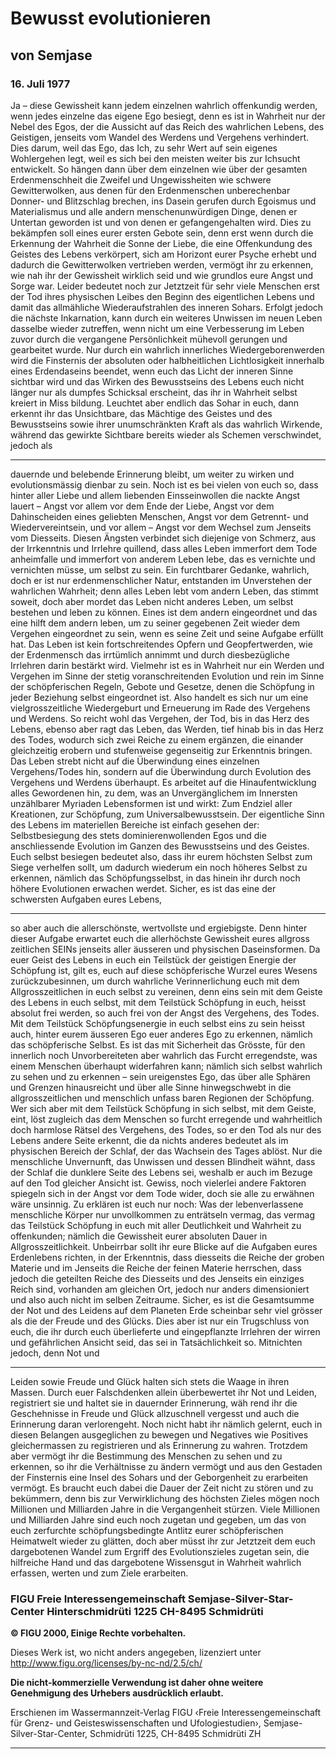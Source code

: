 # Bewusst evolutionieren


## von Semjase

### 16. Juli 1977


Ja – diese Gewissheit kann jedem einzelnen wahrlich offenkundig werden, wenn jedes einzelne das eigene Ego besiegt, denn es ist in Wahrheit nur der Nebel des Egos, der die Aussicht auf das Reich des wahrlichen Lebens, des Geistigen, jenseits vom Wandel des Werdens und
Vergehens verhindert. Dies darum, weil das Ego, das Ich, zu sehr Wert
auf sein eigenes Wohlergehen legt, weil es sich bei den meisten weiter
bis zur Ichsucht entwickelt. So hängen dann über dem einzelnen wie über
der gesamten Erdenmenschheit die Zweifel und Ungewissheiten wie
schwere Gewitterwolken, aus denen für den Erdenmenschen unberechenbar Donner- und Blitzschlag brechen, ins Dasein gerufen durch Egoismus und Materialismus und alle andern menschenunwürdigen Dinge,
denen er Untertan geworden ist und von denen er gefangengehalten
wird. Dies zu bekämpfen soll eines eurer ersten Gebote sein, denn erst
wenn durch die Erkennung der Wahrheit die Sonne der Liebe, die eine
Offenkundung des Geistes des Lebens verkörpert, sich am Horizont eurer Psyche erhebt und dadurch die Gewitterwolken vertrieben werden,
vermögt ihr zu erkennen, wie nah ihr der Gewissheit wirklich seid und
wie grundlos eure Angst und Sorge war. Leider bedeutet noch zur Jetztzeit für sehr viele Menschen erst der Tod ihres physischen Leibes den
Beginn des eigentlichen Lebens und damit das allmähliche Wiederaufstrahlen des inneren Sohars. Erfolgt jedoch die nächste Inkarnation, kann
durch ein weiteres Unwissen im neuen Leben dasselbe wieder zutreffen, wenn nicht um eine Verbesserung im Leben zuvor durch die vergangene Persönlichkeit mühevoll gerungen und gearbeitet wurde. Nur
durch ein wahrlich innerliches Wiedergeborenwerden wird die Finsternis
der absoluten oder halbheitlichen Lichtlosigkeit innerhalb eines Erdendaseins beendet, wenn euch das Licht der inneren Sinne sichtbar wird und
das Wirken des Bewusstseins des Lebens euch nicht länger nur als
dumpfes Schicksal erscheint, das ihr in Wahrheit selbst kreiert in Miss bildung. Leuchtet aber endlich das Sohar in euch, dann erkennt ihr das
Unsichtbare, das Mächtige des Geistes und des Bewusstseins sowie ihrer unumschränkten Kraft als das wahrlich Wirkende, während das gewirkte Sichtbare bereits wieder als Schemen verschwindet, jedoch als


-----

dauernde und belebende Erinnerung bleibt, um weiter zu wirken und evolutionsmässig dienbar zu sein. Noch ist es bei vielen von euch so, dass
hinter aller Liebe und allem liebenden Einsseinwollen die nackte Angst
lauert – Angst vor allem vor dem Ende der Liebe, Angst vor dem Dahinscheiden eines geliebten Menschen, Angst vor dem Getrennt- und Wiedervereintsein, und vor allem – Angst vor dem Wechsel zum Jenseits
vom Diesseits. Diesen Ängsten verbindet sich diejenige von Schmerz,
aus der Irrkenntnis und Irrlehre quillend, dass alles Leben immerfort dem
Tode anheimfalle und immerfort von anderem Leben lebe, das es vernichte und vernichten müsse, um selbst zu sein. Ein furchtbarer Gedanke, wahrlich, doch er ist nur erdenmenschlicher Natur, entstanden im Unverstehen der wahrlichen Wahrheit; denn alles Leben lebt vom andern
Leben, das stimmt soweit, doch aber mordet das Leben nicht anderes
Leben, um selbst bestehen und leben zu können. Eines ist dem andern
eingeordnet und das eine hilft dem andern leben, um zu seiner gegebenen Zeit wieder dem Vergehen eingeordnet zu sein, wenn es seine Zeit
und seine Aufgabe erfüllt hat. Das Leben ist kein fortschreitendes Opfern
und Geopfertwerden, wie der Erdenmensch das irrtümlich annimmt und
durch diesbezügliche Irrlehren darin bestärkt wird. Vielmehr ist es in
Wahrheit nur ein Werden und Vergehen im Sinne der stetig voranschreitenden Evolution und rein im Sinne der schöpferischen Regeln, Gebote
und Gesetze, denen die Schöpfung in jeder Beziehung selbst eingeordnet ist. Also handelt es sich nur um eine vielgrosszeitliche Wiedergeburt
und Erneuerung im Rade des Vergehens und Werdens. So reicht wohl
das Vergehen, der Tod, bis in das Herz des Lebens, ebenso aber ragt das
Leben, das Werden, tief hinab bis in das Herz des Todes, wodurch sich
zwei Reiche zu einem ergänzen, die einander gleichzeitig erobern und
stufenweise gegenseitig zur Erkenntnis bringen. Das Leben strebt nicht
auf die Überwindung eines einzelnen Vergehens/Todes hin, sondern auf
die Überwindung durch Evolution des Vergehens und Werdens überhaupt. Es arbeitet auf die Hinaufentwicklung alles Gewordenen hin, zu
dem, was an Unvergänglichem im Innersten unzählbarer Myriaden Lebensformen ist und wirkt: Zum Endziel aller Kreationen, zur Schöpfung,
zum Universalbewusstsein. Der eigentliche Sinn des Lebens im materiellen Bereiche ist einfach gesehen der: Selbstbesiegung des stets dominierenwollenden Egos und die anschliessende Evolution im Ganzen
des Bewusstseins und des Geistes. Euch selbst besiegen bedeutet also,
dass ihr eurem höchsten Selbst zum Siege verhelfen sollt, um dadurch
wiederum ein noch höheres Selbst zu erkennen, nämlich das Schöpfungsselbst, in das hinein ihr durch noch höhere Evolutionen erwachen
werdet. Sicher, es ist das eine der schwersten Aufgaben eures Lebens,


-----

so aber auch die allerschönste, wertvollste und ergiebigste. Denn hinter
dieser Aufgabe erwartet euch die allerhöchste Gewissheit eures allgross zeitlichen SEINs jenseits aller äusseren und physischen Daseinsformen.
Da euer Geist des Lebens in euch ein Teilstück der geistigen Energie der
Schöpfung ist, gilt es, euch auf diese schöpferische Wurzel eures Wesens zurückzubesinnen, um durch wahrliche Verinnerlichung euch mit
dem Allgrosszeitlichen in euch selbst zu vereinen, denn eins sein mit dem
Geiste des Lebens in euch selbst, mit dem Teilstück Schöpfung in euch,
heisst absolut frei werden, so auch frei von der Angst des Vergehens,
des Todes. Mit dem Teilstück Schöpfungsenergie in euch selbst eins zu
sein heisst auch, hinter eurem äusseren Ego euer anderes Ego zu erkennen, nämlich das schöpferische Selbst. Es ist das mit Sicherheit das
Grösste, für den innerlich noch Unvorbereiteten aber wahrlich das Furcht erregendste, was einem Menschen überhaupt widerfahren kann; nämlich sich selbst wahrlich zu sehen und zu erkennen – sein ureigenstes
Ego, das über alle Sphären und Grenzen hinausreicht und über alle Sinne
hinwegschwebt in die allgrosszeitlichen und menschlich unfass baren Regionen der Schöpfung. Wer sich aber mit dem Teilstück Schöpfung in sich
selbst, mit dem Geiste, eint, löst zugleich das dem Menschen so furcht erregende und wahrheitlich doch harmlose Rätsel des Vergehens, des
Todes, so er den Tod als nur des Lebens andere Seite erkennt, die da
nichts anderes bedeutet als im physischen Bereich der Schlaf, der das
Wachsein des Tages ablöst. Nur die menschliche Unvernunft, das Unwissen und dessen Blindheit wähnt, dass der Schlaf die dunklere Seite
des Lebens sei, weshalb er auch im Bezuge auf den Tod gleicher Ansicht
ist. Gewiss, noch vielerlei andere Faktoren spiegeln sich in der Angst vor
dem Tode wider, doch sie alle zu erwähnen wäre unsinnig. Zu erklären ist
euch nur noch: Was der lebenverlassene menschliche Körper nur unvollkommen zu enträtseln vermag, das vermag das Teilstück Schöpfung in
euch mit aller Deutlichkeit und Wahrheit zu offenkunden; nämlich die Gewissheit eurer absoluten Dauer in Allgrosszeitlichkeit. Unbeirrbar sollt ihr
eure Blicke auf die Aufgaben eures Erdenlebens richten, in der Erkenntnis, dass diesseits die Reiche der groben Materie und im Jenseits die Reiche der feinen Materie herrschen, dass jedoch die geteilten Reiche des
Diesseits und des Jenseits ein einziges Reich sind, vorhanden am gleichen Ort, jedoch nur anders dimensioniert und also auch nicht im selben
Zeitraume. Sicher, es ist die Gesamtsumme der Not und des Leidens auf
dem Planeten Erde scheinbar sehr viel grösser als die der Freude und des
Glücks. Dies aber ist nur ein Trugschluss von euch, die ihr durch euch
überlieferte und eingepflanzte Irrlehren der wirren und gefährlichen Ansicht seid, das sei in Tatsächlichkeit so. Mitnichten jedoch, denn Not und


-----

Leiden sowie Freude und Glück halten sich stets die Waage in ihren Massen. Durch euer Falschdenken allein überbewertet ihr Not und Leiden,
registriert sie und haltet sie in dauernder Erinnerung, wäh rend ihr die Geschehnisse in Freude und Glück allzuschnell vergesst und auch die Erinnerung daran verlorengeht. Noch nicht habt ihr nämlich gelernt, euch in
diesen Belangen ausgeglichen zu bewegen und Negatives wie Positives
gleichermassen zu registrieren und als Erinnerung zu wahren. Trotzdem
aber vermögt ihr die Bestimmung des Menschen zu sehen und zu erkennen, so ihr die Verhältnisse zu ändern vermögt und aus den Gestaden
der Finsternis eine Insel des Sohars und der Geborgenheit zu erarbeiten
vermögt. Es braucht euch dabei die Dauer der Zeit nicht zu stören und zu
bekümmern, denn bis zur Verwirklichung des höchsten Zieles mögen
noch Millionen und Milliarden Jahre in die Vergangenheit stürzen. Viele
Millionen und Milliarden Jahre sind euch noch zugetan und gegeben, um
das von euch zerfurchte schöpfungsbedingte Antlitz eurer schöpferischen Heimatwelt wieder zu glätten, doch aber müsst ihr zur Jetztzeit
dem euch dargebotenen Wandel zum Ergriff des Evolutionszieles zugetan sein, die hilfreiche Hand und das dargebotene Wissensgut in Wahrheit wahrlich erfassen, werten und zum Ziele erarbeiten.

### FIGU Freie Interessengemeinschaft Semjase-Silver-Star-Center Hinterschmidrüti 1225 CH-8495 Schmidrüti

**© FIGU 2000, Einige Rechte vorbehalten.**

Dieses Werk ist, wo nicht anders angegeben, lizenziert unter
http://www.figu.org/licenses/by-nc-nd/2.5/ch/

**Die nicht-kommerzielle Verwendung ist daher ohne weitere**
**Genehmigung des Urhebers ausdrücklich erlaubt.**


Erschienen im Wassermannzeit-Verlag
FIGU ‹Freie Interessengemeinschaft für Grenz- und Geisteswissenschaften und Ufologiestudien›, Semjase-Silver-Star-Center, Schmidrüti 1225, CH-8495 Schmidrüti ZH


-----

